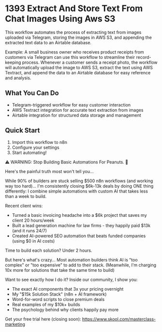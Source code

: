 # 1393 Extract And Store Text From Chat Images Using Aws S3

This workflow automates the process of extracting text from images uploaded via Telegram, storing the images in AWS S3, and appending the extracted text data to an Airtable database.

Example: A small business owner who receives product receipts from customers via Telegram can use this workflow to streamline their record-keeping process. Whenever a customer sends a receipt photo, the workflow will automatically upload the image to AWS S3, extract the text using AWS Textract, and append the data to an Airtable database for easy reference and analysis.

## What You Can Do
- Telegram-triggered workflow for easy customer interaction
- AWS Textract integration for accurate text extraction from images
- Airtable integration for structured data storage and management

## Quick Start
1. Import this workflow to n8n
2. Configure your settings
3. Start automating!

⚠️ WARNING: Stop Building Basic Automations For Peanuts. 🚫

Here's the painful truth most won't tell you...

While 90% of builders are stuck selling $500 n8n workflows (and working way too hard)...
I'm consistently closing $6k-13k deals by doing ONE thing differently:
I combine simple automations with custom AI that takes less than a week to build.

Recent client wins:
* Turned a basic invoicing headache into a $6k project that saves my client 20 hours/week
* Built a lead generation machine for law firms - they happily paid $13k (and it runs 24/7)
* Created AI-powered SEO automation that beats funded companies (using $0 in AI costs)

Time to build each solution? Under 2 hours.

But here's what's crazy...
Most automation builders think AI is "too complex" or "too expensive" to add to their stack.
(Meanwhile, I'm charging 10x more for solutions that take the same time to build)

Want to see exactly how I do it?
Inside our community, I show you:
* The exact AI components that 3x your pricing overnight
* My "$15k Solution Stack" (n8n + AI framework)
* Word-for-word scripts to close premium deals
* Real examples of my $10k+ builds
* The psychology behind why clients happily pay more

Get your free trial here (closing soon): https://www.skool.com/masterclass-marketing
